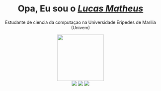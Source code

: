 <div>
  <h1 align="center">Opa, Eu sou o <a href="https://www.linkedin.com/in/lucas-matheus-613b4721a/"><i>Lucas Matheus</i></a> </h1>
  <p align="center">Estudante de ciencia da computaçao na Universidade Eripedes de Marilia (Univem)</p>
</div>


<div align="center">
  <a href="https://github.com/LucasMatheus144">
    <img height="150em" src="https://github-readme-stats.vercel.app/api/top-langs/?username=Lucas&theme=gotham&hide_border=false&&layout=compact"/>
  </a>
</div>

<div align="center">
  <a href="https://www.instagram.com/lucasmatheus2274/" target="_blank"><img src="https://img.shields.io/badge/-Instagram-%23E4405F?style=for-the-badge&logo=instagram&logoColor=white" target="_blank"></a>
  <a href="https://www.linkedin.com/in/lucas-matheus-613b4721a/" target="_blank"><img src="https://img.shields.io/badge/-LinkedIn-%230077B5?style=for-the-badge&logo=linkedin&logoColor=white" target="_blank"></a> 
  <a href="mailto:lucasmatheussouza53@gmail.com"><img src="https://img.shields.io/badge/-Gmail-%23333?style=for-the-badge&logo=gmail&logoColor=white" target="_blank"></a>
</div>
